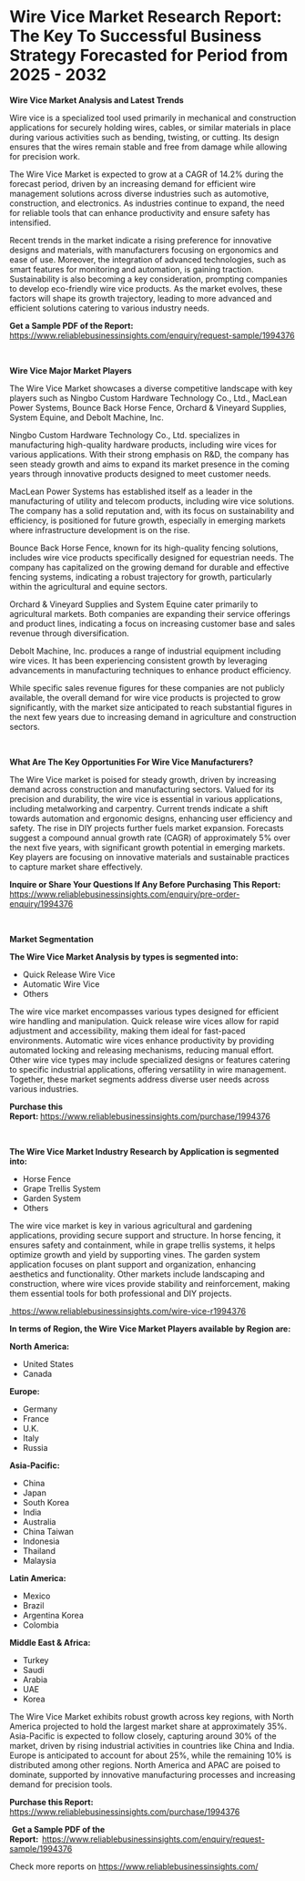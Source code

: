 <p><h1>Wire Vice Market Research Report: The Key To Successful Business Strategy Forecasted for Period from 2025 - 2032</h1></p><p><strong>Wire Vice Market Analysis and Latest Trends</strong></p>
<p><p>Wire vice is a specialized tool used primarily in mechanical and construction applications for securely holding wires, cables, or similar materials in place during various activities such as bending, twisting, or cutting. Its design ensures that the wires remain stable and free from damage while allowing for precision work.</p><p>The Wire Vice Market is expected to grow at a CAGR of 14.2% during the forecast period, driven by an increasing demand for efficient wire management solutions across diverse industries such as automotive, construction, and electronics. As industries continue to expand, the need for reliable tools that can enhance productivity and ensure safety has intensified.</p><p>Recent trends in the market indicate a rising preference for innovative designs and materials, with manufacturers focusing on ergonomics and ease of use. Moreover, the integration of advanced technologies, such as smart features for monitoring and automation, is gaining traction. Sustainability is also becoming a key consideration, prompting companies to develop eco-friendly wire vice products. As the market evolves, these factors will shape its growth trajectory, leading to more advanced and efficient solutions catering to various industry needs.</p></p>
<p><strong>Get a Sample PDF of the Report:&nbsp;</strong> <a href="https://www.reliablebusinessinsights.com/enquiry/request-sample/1994376?utm_campaign=3045&utm_medium=2&utm_source=Github&utm_content=ia&utm_term=10042025&utm_id=wire-vice">https://www.reliablebusinessinsights.com/enquiry/request-sample/1994376</a></p>
<p>&nbsp;</p>
<p><strong>Wire Vice Major Market Players</strong></p>
<p><p>The Wire Vice Market showcases a diverse competitive landscape with key players such as Ningbo Custom Hardware Technology Co., Ltd., MacLean Power Systems, Bounce Back Horse Fence, Orchard & Vineyard Supplies, System Equine, and Debolt Machine, Inc. </p><p>Ningbo Custom Hardware Technology Co., Ltd. specializes in manufacturing high-quality hardware products, including wire vices for various applications. With their strong emphasis on R&D, the company has seen steady growth and aims to expand its market presence in the coming years through innovative products designed to meet customer needs.</p><p>MacLean Power Systems has established itself as a leader in the manufacturing of utility and telecom products, including wire vice solutions. The company has a solid reputation and, with its focus on sustainability and efficiency, is positioned for future growth, especially in emerging markets where infrastructure development is on the rise.</p><p>Bounce Back Horse Fence, known for its high-quality fencing solutions, includes wire vice products specifically designed for equestrian needs. The company has capitalized on the growing demand for durable and effective fencing systems, indicating a robust trajectory for growth, particularly within the agricultural and equine sectors.</p><p>Orchard & Vineyard Supplies and System Equine cater primarily to agricultural markets. Both companies are expanding their service offerings and product lines, indicating a focus on increasing customer base and sales revenue through diversification.</p><p>Debolt Machine, Inc. produces a range of industrial equipment including wire vices. It has been experiencing consistent growth by leveraging advancements in manufacturing techniques to enhance product efficiency. </p><p>While specific sales revenue figures for these companies are not publicly available, the overall demand for wire vice products is projected to grow significantly, with the market size anticipated to reach substantial figures in the next few years due to increasing demand in agriculture and construction sectors.</p></p>
<p>&nbsp;</p>
<p><strong>What Are The Key Opportunities For Wire Vice Manufacturers?</strong></p>
<p><p>The Wire Vice market is poised for steady growth, driven by increasing demand across construction and manufacturing sectors. Valued for its precision and durability, the wire vice is essential in various applications, including metalworking and carpentry. Current trends indicate a shift towards automation and ergonomic designs, enhancing user efficiency and safety. The rise in DIY projects further fuels market expansion. Forecasts suggest a compound annual growth rate (CAGR) of approximately 5% over the next five years, with significant growth potential in emerging markets. Key players are focusing on innovative materials and sustainable practices to capture market share effectively.</p></p>
<p><strong>Inquire or Share Your Questions If Any Before Purchasing This Report:</strong> <a href="https://www.reliablebusinessinsights.com/enquiry/pre-order-enquiry/1994376?utm_campaign=3045&utm_medium=2&utm_source=Github&utm_content=ia&utm_term=10042025&utm_id=wire-vice">https://www.reliablebusinessinsights.com/enquiry/pre-order-enquiry/1994376</a></p>
<p>&nbsp;</p>
<p><strong>Market Segmentation</strong></p>
<p><strong>The Wire Vice Market Analysis by types is segmented into:</strong></p>
<p><ul><li>Quick Release Wire Vice</li><li>Automatic Wire Vice</li><li>Others</li></ul></p>
<p><p>The wire vice market encompasses various types designed for efficient wire handling and manipulation. Quick release wire vices allow for rapid adjustment and accessibility, making them ideal for fast-paced environments. Automatic wire vices enhance productivity by providing automated locking and releasing mechanisms, reducing manual effort. Other wire vice types may include specialized designs or features catering to specific industrial applications, offering versatility in wire management. Together, these market segments address diverse user needs across various industries.</p></p>
<p><strong>Purchase this Report:&nbsp;</strong><a href="https://www.reliablebusinessinsights.com/purchase/1994376?utm_campaign=3045&utm_medium=2&utm_source=Github&utm_content=ia&utm_term=10042025&utm_id=wire-vice">https://www.reliablebusinessinsights.com/purchase/1994376</a></p>
<p>&nbsp;</p>
<p><strong>The Wire Vice Market Industry Research by Application is segmented into:</strong></p>
<p><ul><li>Horse Fence</li><li>Grape Trellis System</li><li>Garden System</li><li>Others</li></ul></p>
<p><p>The wire vice market is key in various agricultural and gardening applications, providing secure support and structure. In horse fencing, it ensures safety and containment, while in grape trellis systems, it helps optimize growth and yield by supporting vines. The garden system application focuses on plant support and organization, enhancing aesthetics and functionality. Other markets include landscaping and construction, where wire vices provide stability and reinforcement, making them essential tools for both professional and DIY projects.</p></p>
<p><a href="https://www.reliablebusinessinsights.com/wire-vice-r1994376?utm_campaign=3045&utm_medium=2&utm_source=Github&utm_content=ia&utm_term=10042025&utm_id=wire-vice">&nbsp;https://www.reliablebusinessinsights.com/wire-vice-r1994376</a></p>
<p><strong>In terms of Region, the Wire Vice Market Players available by Region are:</strong></p>
<p>
    <p> <strong> North America: </strong>
        <ul>
            <li>United States</li>
            <li>Canada</li>
        </ul>
        </p> 
    <p> <strong> Europe: </strong>
        <ul>
            <li>Germany</li>
            <li>France</li>
            <li>U.K.</li>
            <li>Italy</li>
            <li>Russia</li>
        </ul>
        </p> 
    <p> <strong> Asia-Pacific: </strong>
        <ul>
            <li>China</li>
            <li>Japan</li>
            <li>South Korea</li>
            <li>India</li>
            <li>Australia</li>
            <li>China Taiwan</li>
            <li>Indonesia</li>
            <li>Thailand</li>
            <li>Malaysia</li>
        </ul>
        </p> 
    <p> <strong> Latin America: </strong>
        <ul>
            <li>Mexico</li>
            <li>Brazil</li>
            <li>Argentina Korea</li>
            <li>Colombia</li>
        </ul>
        </p> 
    <p> <strong> Middle East & Africa: </strong>
        <ul>
            <li>Turkey</li>
            <li>Saudi</li>
            <li>Arabia</li>
            <li>UAE</li>
            <li>Korea</li>
        </ul>
    </p>
    </p>
<p><p>The Wire Vice Market exhibits robust growth across key regions, with North America projected to hold the largest market share at approximately 35%. Asia-Pacific is expected to follow closely, capturing around 30% of the market, driven by rising industrial activities in countries like China and India. Europe is anticipated to account for about 25%, while the remaining 10% is distributed among other regions. North America and APAC are poised to dominate, supported by innovative manufacturing processes and increasing demand for precision tools.</p></p>
<p><strong>Purchase this Report: </strong><a href="https://www.reliablebusinessinsights.com/purchase/1994376?utm_campaign=3045&utm_medium=2&utm_source=Github&utm_content=ia&utm_term=10042025&utm_id=wire-vice">https://www.reliablebusinessinsights.com/purchase/1994376</a></p>
<p>&nbsp;<strong>Get a Sample PDF of the Report:&nbsp;&nbsp;</strong><a href="https://www.reliablebusinessinsights.com/enquiry/request-sample/1994376?utm_campaign=3045&utm_medium=2&utm_source=Github&utm_content=ia&utm_term=10042025&utm_id=wire-vice">https://www.reliablebusinessinsights.com/enquiry/request-sample/1994376</a></p>
<p><strong></strong></p>
<p>Check more reports on <a href="https://www.reliablebusinessinsights.com/?utm_campaign=3045&utm_medium=2&utm_source=Github&utm_content=ia&utm_term=10042025&utm_id=wire-vice">https://www.reliablebusinessinsights.com/</a></p>